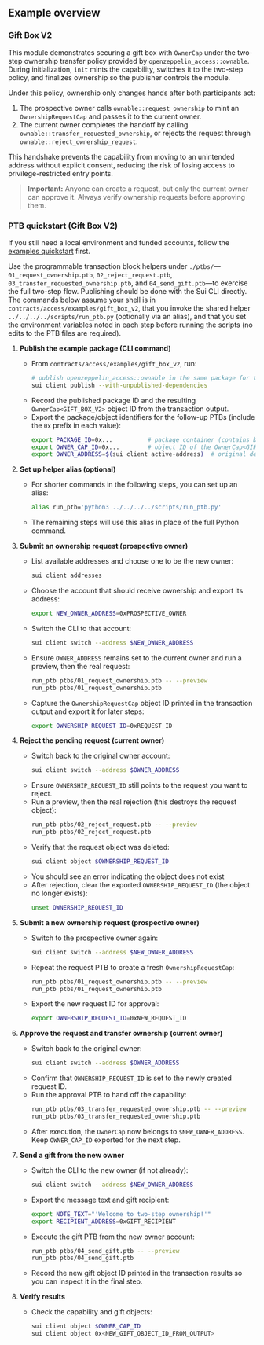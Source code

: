 ## Example overview

### Gift Box V2

This module demonstrates securing a gift box with `OwnerCap` under the two-step ownership transfer policy provided by `openzeppelin_access::ownable`. During initialization, `init` mints the capability, switches it to the two-step policy, and finalizes ownership so the publisher controls the module.

Under this policy, ownership only changes hands after both participants act:

1. The prospective owner calls `ownable::request_ownership` to mint an `OwnershipRequestCap` and passes it to the current owner.
2. The current owner completes the handoff by calling `ownable::transfer_requested_ownership`, or rejects the request through `ownable::reject_ownership_request`.

This handshake prevents the capability from moving to an unintended address without explicit consent, reducing the risk of losing access to privilege-restricted entry points.

> **Important:** Anyone can create a request, but only the current owner can approve it. Always verify ownership requests before approving them.

### PTB quickstart (Gift Box V2)

If you still need a local environment and funded accounts, follow the [examples quickstart](../../../EXAMPLES.md#quickstart-localnet-setup) first.

Use the programmable transaction block helpers under `./ptbs/`—`01_request_ownership.ptb`, `02_reject_request.ptb`, `03_transfer_requested_ownership.ptb`, and `04_send_gift.ptb`—to exercise the full two-step flow. Publishing should be done with the Sui CLI directly. The commands below assume your shell is in `contracts/access/examples/gift_box_v2`, that you invoke the shared helper `../../../../scripts/run_ptb.py` (optionally via an alias), and that you set the environment variables noted in each step before running the scripts (no edits to the PTB files are required).

1. **Publish the example package (CLI command)**
   - From `contracts/access/examples/gift_box_v2`, run:
     ```bash
     # publish openzeppelin_access::ownable in the same package for testing purposes
     sui client publish --with-unpublished-dependencies
     ```
   - Record the published package ID and the resulting `OwnerCap<GIFT_BOX_V2>` object ID from the transaction output.
   - Export the package/object identifiers for the follow-up PTBs (include the `0x` prefix in each value):
     ```bash
     export PACKAGE_ID=0x...          # package container (contains both ownable and gift_box_v2)
     export OWNER_CAP_ID=0x...        # object ID of the OwnerCap<GIFT_BOX_V2>
     export OWNER_ADDRESS=$(sui client active-address)  # original deployer/owner account
     ```

2. **Set up helper alias (optional)**
   - For shorter commands in the following steps, you can set up an alias:
     ```bash
     alias run_ptb='python3 ../../../../scripts/run_ptb.py'
     ```
   - The remaining steps will use this alias in place of the full Python command.

3. **Submit an ownership request (prospective owner)**
   - List available addresses and choose one to be the new owner:
     ```bash
     sui client addresses
     ```
   - Choose the account that should receive ownership and export its address:
     ```bash
     export NEW_OWNER_ADDRESS=0xPROSPECTIVE_OWNER
     ```
   - Switch the CLI to that account:
     ```bash
     sui client switch --address $NEW_OWNER_ADDRESS
     ```
   - Ensure `OWNER_ADDRESS` remains set to the current owner and run a preview, then the real request:
     ```bash
     run_ptb ptbs/01_request_ownership.ptb -- --preview
     run_ptb ptbs/01_request_ownership.ptb
     ```
   - Capture the `OwnershipRequestCap` object ID printed in the transaction output and export it for later steps:
     ```bash
     export OWNERSHIP_REQUEST_ID=0xREQUEST_ID
     ```

4. **Reject the pending request (current owner)**
   - Switch back to the original owner account:
     ```bash
     sui client switch --address $OWNER_ADDRESS
     ```
   - Ensure `OWNERSHIP_REQUEST_ID` still points to the request you want to reject.
   - Run a preview, then the real rejection (this destroys the request object):
     ```bash
     run_ptb ptbs/02_reject_request.ptb -- --preview
     run_ptb ptbs/02_reject_request.ptb
     ```
   - Verify that the request object was deleted:
     ```bash
     sui client object $OWNERSHIP_REQUEST_ID
     ```
   - You should see an error indicating the object does not exist
   - After rejection, clear the exported `OWNERSHIP_REQUEST_ID` (the object no longer exists):
     ```bash
     unset OWNERSHIP_REQUEST_ID
     ```

5. **Submit a new ownership request (prospective owner)**
   - Switch to the prospective owner again:
     ```bash
     sui client switch --address $NEW_OWNER_ADDRESS
     ```
   - Repeat the request PTB to create a fresh `OwnershipRequestCap`:
     ```bash
     run_ptb ptbs/01_request_ownership.ptb -- --preview
     run_ptb ptbs/01_request_ownership.ptb
     ```
   - Export the new request ID for approval:
     ```bash
     export OWNERSHIP_REQUEST_ID=0xNEW_REQUEST_ID
     ```

6. **Approve the request and transfer ownership (current owner)**
   - Switch back to the original owner:
     ```bash
     sui client switch --address $OWNER_ADDRESS
     ```
   - Confirm that `OWNERSHIP_REQUEST_ID` is set to the newly created request ID.
   - Run the approval PTB to hand off the capability:
     ```bash
     run_ptb ptbs/03_transfer_requested_ownership.ptb -- --preview
     run_ptb ptbs/03_transfer_requested_ownership.ptb
     ```
   - After execution, the `OwnerCap` now belongs to `$NEW_OWNER_ADDRESS`. Keep `OWNER_CAP_ID` exported for the next step.

7. **Send a gift from the new owner**
   - Switch the CLI to the new owner (if not already):
     ```bash
     sui client switch --address $NEW_OWNER_ADDRESS
     ```
   - Export the message text and gift recipient:
     ```bash
     export NOTE_TEXT="'Welcome to two-step ownership!'"
     export RECIPIENT_ADDRESS=0xGIFT_RECIPIENT
     ```
   - Execute the gift PTB from the new owner account:
     ```bash
     run_ptb ptbs/04_send_gift.ptb -- --preview
     run_ptb ptbs/04_send_gift.ptb
     ```
   - Record the new gift object ID printed in the transaction results so you can inspect it in the final step.

8. **Verify results**
   - Check the capability and gift objects:
     ```bash
     sui client object $OWNER_CAP_ID
     sui client object 0x<NEW_GIFT_OBJECT_ID_FROM_OUTPUT>
     ```
